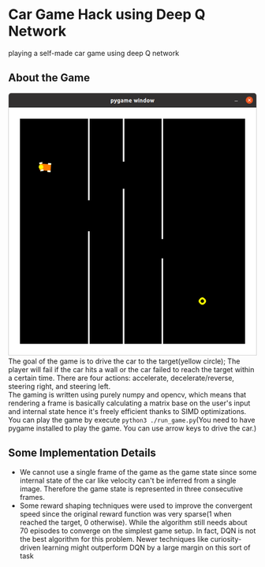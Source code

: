 # Car Game Hack using Deep Q Network
playing a self-made car game using deep Q network 
## About the Game
![](./game_preview.png)   
The goal of the game is to drive the car to the target(yellow circle); The player will fail if the car hits a wall or the car failed to reach the target within a certain time. There are four actions: accelerate, decelerate/reverse, steering right, and steering left.  
The gaming is written using purely numpy and opencv, which means that rendering a frame is basically calculating a matrix base on the user's input and internal state hence it's freely efficient thanks to SIMD optimizations. You can play the game by execute `python3 ./run_game.py`(You need to have pygame installed to play the game. You can use arrow keys to drive the car.)

## Some Implementation Details
*  We cannot use a single frame of the game as the game state since some internal state of the car like velocity can't be inferred from a single image. Therefore the game state is represented in three consecutive frames.
* Some reward shaping techniques were used to improve the convergent speed since the original reward function was very sparse(1 when reached the target, 0 otherwise). While the algorithm still needs about 70 episodes to converge on the simplest game setup. In fact, DQN is not the best algorithm for this problem. Newer techniques like curiosity-driven learning might outperform DQN by a large margin on this sort of task 



